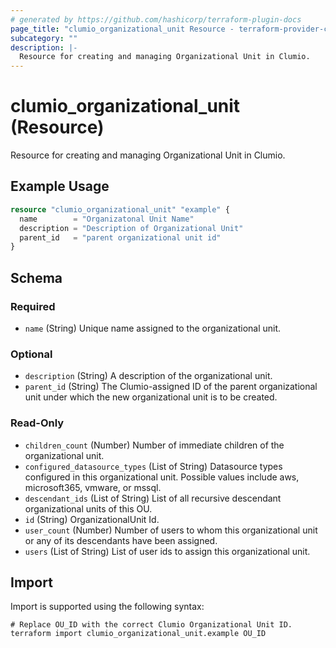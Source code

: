 ```yaml
---
# generated by https://github.com/hashicorp/terraform-plugin-docs
page_title: "clumio_organizational_unit Resource - terraform-provider-clumio"
subcategory: ""
description: |-
  Resource for creating and managing Organizational Unit in Clumio.
---
```


# clumio_organizational_unit (Resource)

Resource for creating and managing Organizational Unit in Clumio.

## Example Usage

```terraform
resource "clumio_organizational_unit" "example" {
  name        = "Organizatonal Unit Name"
  description = "Description of Organizational Unit"
  parent_id   = "parent organizational unit id"
}
```

<!-- schema generated by tfplugindocs -->
## Schema

### Required

- `name` (String) Unique name assigned to the organizational unit.

### Optional

- `description` (String) A description of the organizational unit.
- `parent_id` (String) The Clumio-assigned ID of the parent organizational unit under which the new organizational unit is to be created.

### Read-Only

- `children_count` (Number) Number of immediate children of the organizational unit.
- `configured_datasource_types` (List of String) Datasource types configured in this organizational unit. Possible values include aws, microsoft365, vmware, or mssql.
- `descendant_ids` (List of String) List of all recursive descendant organizational units of this OU.
- `id` (String) OrganizationalUnit Id.
- `user_count` (Number) Number of users to whom this organizational unit or any of its descendants have been assigned.
- `users` (List of String) List of user ids to assign this organizational unit.

## Import

Import is supported using the following syntax:

```shell
# Replace OU_ID with the correct Clumio Organizational Unit ID.
terraform import clumio_organizational_unit.example OU_ID
```
